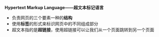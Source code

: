 **Hypertext Markup Language——超文本标记语言**

- 负责网页的三个要素一种的**结构**
- 使用**标签**的形式来标识网页中的不同组成部分
- 超文本指的是**超链接**，使用超链接可以让我们从一个页面跳转到另一个页面











































